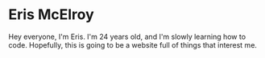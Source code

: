 # Eris McElroy

Hey everyone, I'm Eris. I'm 24 years old, and I'm slowly learning how to code. Hopefully, this is going to be a website full of things that interest me.